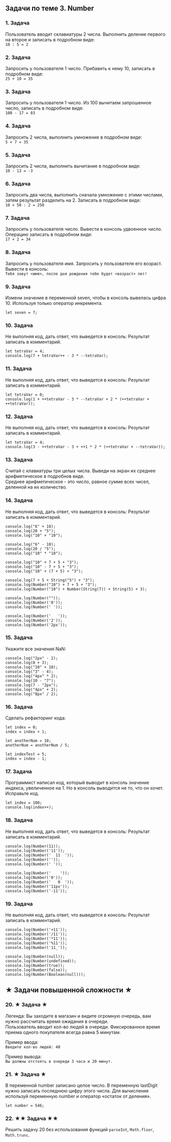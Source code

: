 ## Задачи по теме 3. Number ##

### 1. Задача 
Пользователь вводит склавиатуры 2 числа.
Выполнить деление первого на второе и записать в подробном виде: <br>
`10 : 5 = 2`


### 2. Задача 
Запросить у пользователя 1 число. 
Прибавить к нему 10, записать в подробном виде: <br>
`25 + 10 = 35`


### 3. Задача 
Запросить у пользователя 1 число. 
Из 100 вычитаем запрошенное число, записать в подробном виде: <br>
`100 - 17 = 83`


### 4. Задача 
Запросить 2 числа, выполнить умножение в подробном виде: <br>
`5 × 7 = 35`

### 5. Задача 
Запросить 2 числа, выполнить вычитание в подробном виде: <br>
`10 - 13 = -3`


### 6. Задача 
Запросить два числа, выполнить сначала умножение с этими числами, затем результат разделить на 2.
Записать в подробном виде: <br>
`10 × 50 : 2 = 250`


### 7. Задача 
Запросить у пользователя число. Вывести в консоль удвоенное число.
Операцию записать в подробном виде: <br>
`17 × 2 = 34`


### 8. Задача
Запросить у пользователя имя. 
Запросить у пользователя его возраст.
Вывести в консоль: <br>
`Тебя зовут <имя>, после дня рождения тебе будет <возраст> лет!`


### 9. Задача
Измени значение в переменной seven, чтобы в консоль вывелась цифра 10.
Используя только оператор инкремента.

```
let seven = 7;
```


### 10. Задача
Не выполняя код, дать ответ, что выведется в консоль:
Результат записать в комментарий.

```
let tetraVar = 4;
console.log(7 + tetraVar++ - 3 * --tetraVar);
```


### 11. Задача
Не выполняя код, дать ответ, что выведется в консоль:
Результат записать в комментарий.

```
let tetraVar = 0;
console.log(1 + ++tetraVar - 3 * --tetraVar + 2 * (++tetraVar + ++tetraVar));
```


### 12. Задача
Не выполняя код, дать ответ, что выведется в консоль:
Результат записать в комментарий.

```
let tetraVar = 4;
console.log(3 - ++tetraVar - 3 + ++1 * 2 * (++tetraVar + --tetraVar));
```

### 13. Задача 
Считай с клавиатуры три целых числа.
Выведи на экран их среднее арифметическое в подробнов виде. <br>
Среднее арифметическое - это число, равное сумме всех чисел, деленной на их количество.


### 14. Задача 
Не выполняя код, дать ответ, что выведется в консоль:
Результат записать в комментарий.

```
console.log("6" + 10);
console.log(20 + "5");
console.log("10" + "10");

console.log("6" - 10);
console.log(20 / "5");
console.log("10" * "10");

console.log("10" + 7 + 5 + "3");
console.log("10" - 7 + 5 + "3");
console.log("10" + (7 + 5) + "3");

console.log(7 + 5 + String("5") + "3");
console.log(Number("10") + 7 + 5 + "3");
console.log(Number("10") + Number(String(7)) + String(5) + 3);

console.log(Number(""));
console.log(Number('0'));
console.log(Number(' '));

console.log(Number('   '));
console.log(Number('2'));
console.log(Number('2px'));
```

### 15. Задача 
Укажите все значения NaN:

```
console.log("2px" - 2);
console.log(0 + 3);
console.log("10" + 10);
console.log("3" - 4);
console.log("4px" * 2);
console.log(10 - "7");
console.log(7 - "2px");
console.log("4px" + 2);
console.log("8px" / 2);
```

### 16. Задача 
Сделать рефакторинг кода:

```
let index = 0;
index = index + 1;

let anotherNum = 10;
anotherNum = anotherNum / 5;

let indexTest = 5;
index = index - 1;
```

### 17. Задача 
Программист написал код, который выводит в консоль значение индекса, увеличенное на 1. Но в консоль выводится не то, что он хочет. Исправьте код.

```
let index = 100;
console.log(index++);
```

### 18. Задача
Не выполняя код, дать ответ, что выведется в консоль:
Результат записать в комментарий.

```
console.log(Number(11));
console.log(Number('11'));
console.log(Number('  11  '));
console.log(Number(''));
console.log(Number(' '));

console.log(Number('    '));
console.log(Number('0'));
console.log(Number('   0  '));
console.log(Number('11px'));
console.log(Number('-11'));
```

### 19. Задача
Не выполняя код, дать ответ, что выведется в консоль:
Результат записать в комментарий.

```
console.log(Number('+11'));
console.log(Number('/11'));
console.log(Number('*11'));
console.log(Number('%11'));
console.log(Number('11_'));

console.log(Number(null));
console.log(Number(undefined));
console.log(Number(true));
console.log(Number(false));
console.log(Number(Boolean(null)));
```

## ★ Задачи повышенной сложности ★ ##

### 20. ★ Задача ★
Легенда: Вы заходите в магазин и видите огромную очередь, вам нужно рассчитать время ожидания в очереди.
<br>
Пользователь вводит кол-во людей в очереди.
Фиксированное время приема одного покупателя всегда равна 5 минутам.

Пример ввода: <br>
`Введите кол-во людей: 40`

Пример вывода: <br> 
`Вы должны отстоять в очереди 3 часа и 20 минут.`


### 21. ★ Задача ★
В переменной number записано целое число.
В переменную lastDigit нужно записать последнюю цифру этого числа.
Для вычисления используй переменную number и оператор «остаток от деления».

```
let number = 546;
```

### 22. ★★ Задача ★★
Решить задачу 20 без использования функций `parseInt`, `Math.floor`, `Math.trunc`.